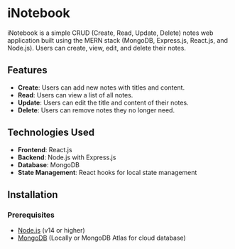 # iNotebook

iNotebook is a simple CRUD (Create, Read, Update, Delete) notes web application built using the MERN stack (MongoDB, Express.js, React.js, and Node.js). Users can create, view, edit, and delete their notes.

## Features

- **Create**: Users can add new notes with titles and content.
- **Read**: Users can view a list of all notes.
- **Update**: Users can edit the title and content of their notes.
- **Delete**: Users can remove notes they no longer need.

## Technologies Used

- **Frontend**: React.js
- **Backend**: Node.js with Express.js
- **Database**: MongoDB
- **State Management**: React hooks for local state management

## Installation

### Prerequisites

- [Node.js](https://nodejs.org/en/) (v14 or higher)
- [MongoDB](https://www.mongodb.com/) (Locally or MongoDB Atlas for cloud database)
